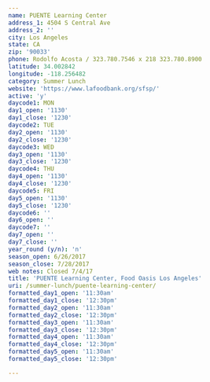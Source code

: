 ```yaml
---
name: PUENTE Learning Center
address_1: 4504 S Central Ave
address_2: ''
city: Los Angeles
state: CA
zip: '90033'
phone: Rodolfo Acosta / 323.780.7546 x 218 323.780.8900
latitude: 34.002842
longitude: -118.256482
category: Summer Lunch
website: 'https://www.lafoodbank.org/sfsp/'
active: 'y'
daycode1: MON
day1_open: '1130'
day1_close: '1230'
daycode2: TUE
day2_open: '1130'
day2_close: '1230'
daycode3: WED
day3_open: '1130'
day3_close: '1230'
daycode4: THU
day4_open: '1130'
day4_close: '1230'
daycode5: FRI
day5_open: '1130'
day5_close: '1230'
daycode6: ''
day6_open: ''
daycode7: ''
day7_open: ''
day7_close: ''
year_round (y/n): 'n'
season_open: 6/26/2017
season_close: 7/28/2017
web notes: Closed 7/4/17
title: 'PUENTE Learning Center, Food Oasis Los Angeles'
uri: /summer-lunch/puente-learning-center/
formatted_day1_open: '11:30am'
formatted_day1_close: '12:30pm'
formatted_day2_open: '11:30am'
formatted_day2_close: '12:30pm'
formatted_day3_open: '11:30am'
formatted_day3_close: '12:30pm'
formatted_day4_open: '11:30am'
formatted_day4_close: '12:30pm'
formatted_day5_open: '11:30am'
formatted_day5_close: '12:30pm'

---
```



